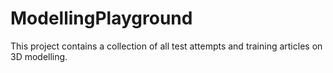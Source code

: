 # ModellingPlayground

This project contains a collection of all test attempts and training articles on 3D modelling.
